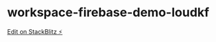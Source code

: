 # workspace-firebase-demo-loudkf

[Edit on StackBlitz ⚡️](https://stackblitz.com/edit/workspace-firebase-demo-loudkf)